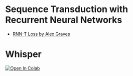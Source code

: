 # Sequence Transduction with Recurrent Neural Networks

* [RNN-T Loss by Alex Graves](https://arxiv.org/pdf/1211.3711.pdf)

# Whisper 

[![Open In Colab](https://colab.research.google.com/assets/colab-badge.svg)](https://colab.research.google.com/github/severilov/DL-Audio-AIMasters-Course/blob/main/seminars/seminar03/seminar3_whisper.ipynb)